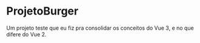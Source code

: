 # ProjetoBurger

Um projeto teste que eu fiz pra consolidar os conceitos do Vue 3, e no que difere do Vue 2.
